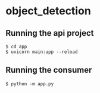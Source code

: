 # object_detection
## Running the api project

``` 
$ cd app
$ uvicorn main:app --reload
```

## Running the consumer
```
$ python -m app.py
```
